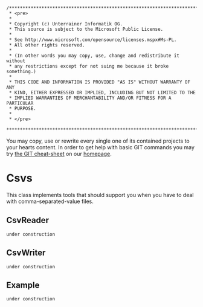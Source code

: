 ```
/**************************************************************************
 * <pre>
 * 
 * Copyright (c) Unterrainer Informatik OG.
 * This source is subject to the Microsoft Public License.
 * 
 * See http://www.microsoft.com/opensource/licenses.mspx#Ms-PL.
 * All other rights reserved.
 * 
 * (In other words you may copy, use, change and redistribute it without
 * any restrictions except for not suing me because it broke something.)
 * 
 * THIS CODE AND INFORMATION IS PROVIDED "AS IS" WITHOUT WARRANTY OF ANY
 * KIND, EITHER EXPRESSED OR IMPLIED, INCLUDING BUT NOT LIMITED TO THE
 * IMPLIED WARRANTIES OF MERCHANTABILITY AND/OR FITNESS FOR A PARTICULAR
 * PURPOSE.
 * 
 * </pre>
 ***************************************************************************/
```

You may copy, use or rewrite every single one of its contained projects to your hearts content.
In order to get help with basic GIT commands you may try [the GIT cheat-sheet][2] on our [homepage][1].

# Csvs

This class implements tools that should support you when you have to deal with comma-separated-value files.

## CsvReader

`under construction`

## CsvWriter

`under construction`

## Example
	
`under construction`

[1]: http://www.unterrainer.info
[2]: http://www.unterrainer.info/Home/Coding